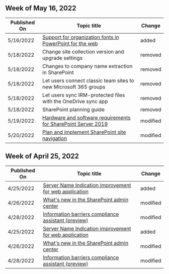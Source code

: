 <!-- This file is generated automatically each week. Changes made to this file will be overwritten.-->



## Week of May 16, 2022


| Published On |Topic title | Change |
|------|------------|--------|
| 5/16/2022 | [Support for organization fonts in PowerPoint for the web](/SharePoint/support-for-organization-fonts-in-powerpoint-for-the-web) | added |
| 5/18/2022 | Change site collection version and upgrade settings | removed |
| 5/18/2022 | Changes to company name extraction in SharePoint | removed |
| 5/18/2022 | Let users connect classic team sites to new Microsoft 365 groups | removed |
| 5/18/2022 | Let users sync IRM-protected files with the OneDrive sync app | removed |
| 5/18/2022 | SharePoint planning guide | removed |
| 5/19/2022 | [Hardware and software requirements for SharePoint Server 2019](/SharePoint/install/hardware-and-software-requirements-2019) | modified |
| 5/20/2022 | [Plan and implement SharePoint site navigation](/SharePoint/plan-navigation-modern-experience) | modified |


## Week of April 25, 2022


| Published On |Topic title | Change |
|------|------------|--------|
| 4/25/2022 | [Server Name Indication improvement for web application](/SharePoint/administration/server-name-indication-improvement-for-web-application) | added |
| 4/26/2022 | [What's new in the SharePoint admin center](/SharePoint/what-s-new-in-admin-center) | modified |
| 4/28/2022 | [Information barriers compliance assistant (preview)](/SharePoint/information-barriers-compliance-assistant) | modified |
| 4/25/2022 | [Server Name Indication improvement for web application](/SharePoint/administration/server-name-indication-improvement-for-web-application) | added |
| 4/26/2022 | [What's new in the SharePoint admin center](/SharePoint/what-s-new-in-admin-center) | modified |
| 4/28/2022 | [Information barriers compliance assistant (preview)](/SharePoint/information-barriers-compliance-assistant) | modified |
